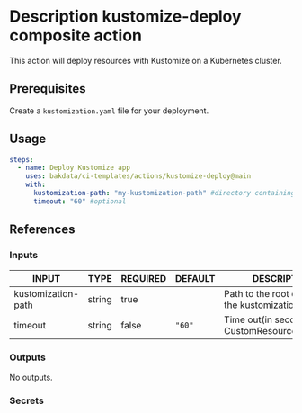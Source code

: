 # Description kustomize-deploy composite action

This action will deploy resources with Kustomize on a Kubernetes cluster.

## Prerequisites

Create a `kustomization.yaml` file for your deployment.

## Usage

```yaml
steps:
  - name: Deploy Kustomize app
    uses: bakdata/ci-templates/actions/kustomize-deploy@main
    with:
      kustomization-path: "my-kustomization-path" #directory containing my kustomization file
      timeout: "60" #optional
```

## References

### Inputs

<!-- AUTO-DOC-INPUT:START - Do not remove or modify this section -->

| INPUT              | TYPE   | REQUIRED | DEFAULT | DESCRIPTION                                        |
| ------------------ | ------ | -------- | ------- | -------------------------------------------------- |
| kustomization-path | string | true     |         | Path to the root directory of the kustomization    |
| timeout            | string | false    | `"60"`  | Time out(in seconds) for CustomResourceDefinitions |

<!-- AUTO-DOC-INPUT:END -->

### Outputs

<!-- AUTO-DOC-OUTPUT:START - Do not remove or modify this section -->

No outputs.

<!-- AUTO-DOC-OUTPUT:END -->

### Secrets
